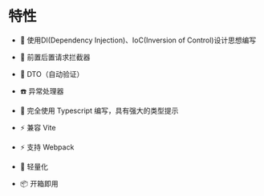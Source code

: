 # 特性

- 🚀 使用DI(Dependency Injection)、IoC(Inversion of Control)设计思想编写
+ :whale: 前置后置请求拦截器
* 🔔 DTO（自动验证）
+ ☎️ 异常处理器
- 📠 完全使用 Typescript 编写，具有强大的类型提示
* ⚡️  兼容 Vite
+ ⚡️  支持 Webpack
- 🍃 轻量化
* 📦 开箱即用